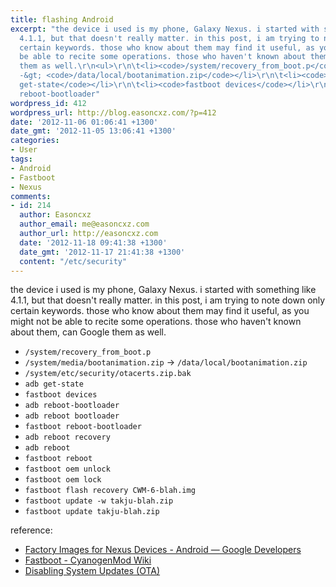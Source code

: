 ```yaml
---
title: flashing Android
excerpt: "the device i used is my phone, Galaxy Nexus. i started with something like
  4.1.1, but that doesn't really matter. in this post, i am trying to note down only
  certain keywords. those who know about them may find it useful, as you might not
  be able to recite some operations. those who haven't known about them, can Google
  them as well.\r\n<ul>\r\n\t<li><code>/system/recovery_from_boot.p</code></li>\r\n\t<li><code>/system/media/bootanimation.zip</code>
  -&gt; <code>/data/local/bootanimation.zip</code></li>\r\n\t<li><code>/system/etc/security/otacerts.zip.bak</code></li>\r\n\t<li><code>adb
  get-state</code></li>\r\n\t<li><code>fastboot devices</code></li>\r\n\t<li><code>adb
  reboot-bootloader"
wordpress_id: 412
wordpress_url: http://blog.easoncxz.com/?p=412
date: '2012-11-06 01:06:41 +1300'
date_gmt: '2012-11-05 13:06:41 +1300'
categories:
- User
tags:
- Android
- Fastboot
- Nexus
comments:
- id: 214
  author: Easoncxz
  author_email: me@easoncxz.com
  author_url: http://easoncxz.com
  date: '2012-11-18 09:41:38 +1300'
  date_gmt: '2012-11-17 21:41:38 +1300'
  content: "/etc/security"
---
```

<p>the device i used is my phone, Galaxy Nexus. i started with something like 4.1.1, but that doesn't really matter. in this post, i am trying to note down only certain keywords. those who know about them may find it useful, as you might not be able to recite some operations. those who haven't known about them, can Google them as well.</p>
<ul>
<li><code>/system/recovery_from_boot.p</code></li>
<li><code>/system/media/bootanimation.zip</code> -&gt; <code>/data/local/bootanimation.zip</code></li>
<li><code>/system/etc/security/otacerts.zip.bak</code></li>
<li><code>adb get-state</code></li>
<li><code>fastboot devices</code></li>
<li><code>adb reboot-bootloader<a id="more"></a><a id="more-412"></a></code></li>
<li><code>adb reboot bootloader</code></li>
<li><code>fastboot reboot-bootloader</code></li>
<li><code>adb reboot recovery</code></li>
<li><code>adb reboot</code></li>
<li><code>fastboot reboot</code></li>
<li><code>fastboot oem unlock</code></li>
<li><code>fastboot oem lock</code></li>
<li><code>fastboot flash recovery CWM-6-blah.img</code></li>
<li><code>fastboot update -w takju-blah.zip</code></li>
<li><code>fastboot update takju-blah.zip</code></li>
</ul>
<div>reference:</div>
<div>
<ul>
<li><a href="https://developers.google.com/android/nexus/images">Factory Images for Nexus Devices - Android — Google Developers</a></li>
<li><a href="http://wiki.cyanogenmod.com/wiki/Fastboot">Fastboot - CyanogenMod Wiki</a></li>
<li><a href="http://www.tabletroms.com/forums/xoom-general-development/2677-disabling-system-updates-ota.html">Disabling System Updates (OTA)</a></li>
</ul>
</div>
